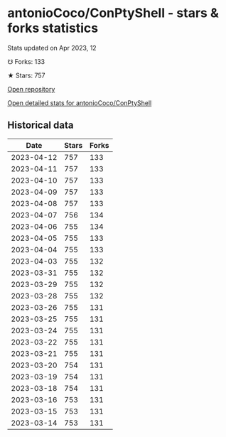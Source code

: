 # antonioCoco/ConPtyShell - stars & forks statistics

Stats updated on Apr 2023, 12

☋ Forks: 133

★ Stars: 757

[Open repository](https://github.com/antonioCoco/ConPtyShell)

[Open detailed stats for antonioCoco/ConPtyShell](https://reviewgithub.com/rep/antonioCoco/ConPtyShell)

## Historical data
| Date | Stars | Forks |
|------|-------|-------|
| 2023-04-12 | 757 | 133 | 
| 2023-04-11 | 757 | 133 | 
| 2023-04-10 | 757 | 133 | 
| 2023-04-09 | 757 | 133 | 
| 2023-04-08 | 757 | 133 | 
| 2023-04-07 | 756 | 134 | 
| 2023-04-06 | 755 | 134 | 
| 2023-04-05 | 755 | 133 | 
| 2023-04-04 | 755 | 133 | 
| 2023-04-03 | 755 | 132 | 
| 2023-03-31 | 755 | 132 | 
| 2023-03-29 | 755 | 132 | 
| 2023-03-28 | 755 | 132 | 
| 2023-03-26 | 755 | 131 | 
| 2023-03-25 | 755 | 131 | 
| 2023-03-24 | 755 | 131 | 
| 2023-03-22 | 755 | 131 | 
| 2023-03-21 | 755 | 131 | 
| 2023-03-20 | 754 | 131 | 
| 2023-03-19 | 754 | 131 | 
| 2023-03-18 | 754 | 131 | 
| 2023-03-16 | 753 | 131 | 
| 2023-03-15 | 753 | 131 | 
| 2023-03-14 | 753 | 131 | 

